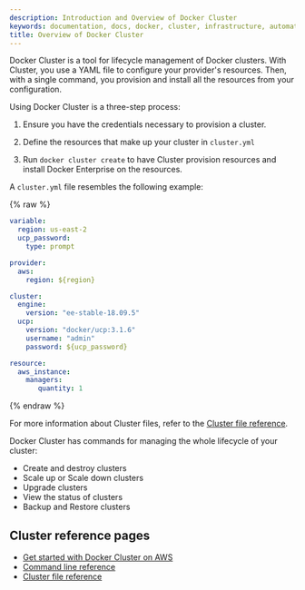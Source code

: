 ```yaml
---
description: Introduction and Overview of Docker Cluster
keywords: documentation, docs, docker, cluster, infrastructure, automation
title: Overview of Docker Cluster
---
```


Docker Cluster is a tool for lifecycle management of Docker clusters.
With Cluster, you use a YAML file to configure your provider's resources.
Then, with a single command, you provision and install all the resources
from your configuration.

Using Docker Cluster is a three-step process:

1. Ensure you have the credentials necessary to provision a cluster.

2. Define the resources that make up your cluster in `cluster.yml`

3. Run `docker cluster create` to have Cluster provision resources and install Docker Enterprise on the resources.

A `cluster.yml` file resembles the following example:

{% raw %}
```yaml
variable:
  region: us-east-2
  ucp_password:
    type: prompt

provider:
  aws:
    region: ${region}

cluster:
  engine:
    version: "ee-stable-18.09.5"
  ucp:
    version: "docker/ucp:3.1.6"
    username: "admin"
    password: ${ucp_password}

resource:
  aws_instance:
    managers:
       quantity: 1
```
{% endraw %}

For more information about Cluster files, refer to the
[Cluster file reference](cluster-file/index.md).

Docker Cluster has commands for managing the whole lifecycle of your cluster:

 * Create and destroy clusters
 * Scale up or Scale down clusters
 * Upgrade clusters
 * View the status of clusters
 * Backup and Restore clusters

## Cluster reference pages

- [Get started with Docker Cluster on AWS](aws.md)
- [Command line reference](/engine/reference/commandline/cluster/)
- [Cluster file reference](./cluster-file/index.md)

